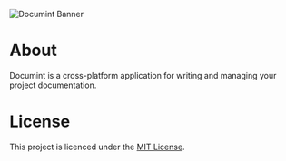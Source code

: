 ![Documint Banner](https://user-images.githubusercontent.com/15126801/110640276-ec15a200-81b0-11eb-8c90-bd446af4fdf4.png)

# About
Documint is a cross-platform application for writing and managing your project documentation. 

# License
This project is licenced under the [MIT License](https://github.com/franjurinec/documint/blob/main/LICENSE).
